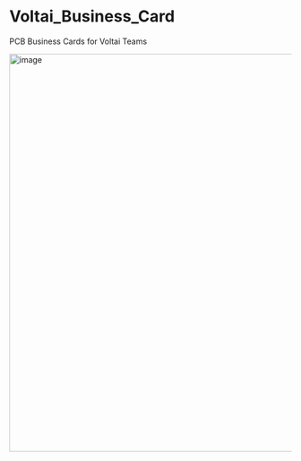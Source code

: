 # Voltai_Business_Card
PCB Business Cards for Voltai Teams


<img width="711" alt="image" src="https://github.com/user-attachments/assets/18a495bb-13c6-42fd-b2e2-8df92c170355" />


